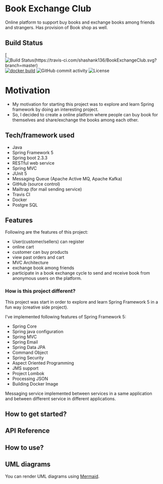 # Book Exchange Club
Online platform to support buy books and exchange books among friends and strangers. Has provision of Book shop as well.

## Build Status

[![Build Status(https://travis-ci.com/shashank136/BookExchangeClub.svg?branch=master)](https://travis-ci.com/shashank136/BookExchangeClub)
[![docker build](https://img.shields.io/docker/cloud/build/shashank136/book-exchange-club)](https://cloud.docker.com/u/shashank136/repository/docker/shashank136/book-exchange-club)
![GitHub commit activity](https://img.shields.io/github/commit-activity/m/shashank136/BookExchangeClub?style=flat-square)
![License](https://img.shields.io/apm/l/vim-mode)

# Motivation

* My motivation for starting this project was to explore and learn Spring framework by doing an interesting project. 
* So, I decided to create a online platform where people can buy book for themselves and share/exchange the books among each other.

## Tech/framework used

* Java
* Spring Framework 5
* Spring boot 2.3.3
* RESTful web service
* Spring MVC
* JUnit 5
* Messaging Queue (Apache Active MQ, Apache Kafka)
* GitHub (source control)
* Mailtrap (for mail sending service)
* Travis CI
* Docker
* Postgre SQL

## Features

Following are the features of this project:
* User(customer/sellers) can register
* online cart
* customer can buy products
* view past orders and cart
* MVC Architecture
* exchange book among friends
* participate in a book exchange cycle to send and receive book from anonymous users on the platform.

### How is this project different?

This project was start in order to explore and learn Spring Framework 5 in a fun way (creative side project).

I've implemented following features of Spring Framework 5:

* Spring Core
* Spring java configuration
* Spring MVC
* Spring Email
* Spring Data JPA
* Command Object
* Spring Security
* Aspect Oriented Programming
* JMS support 
* Project Lombok
* Processing JSON
* Building Docker Image

Messaging service implemented between services in a same application and between different service in different applications.

## How to get started?



## API Reference


## How to use?

## UML diagrams

You can render UML diagrams using [Mermaid](https://mermaidjs.github.io/).


